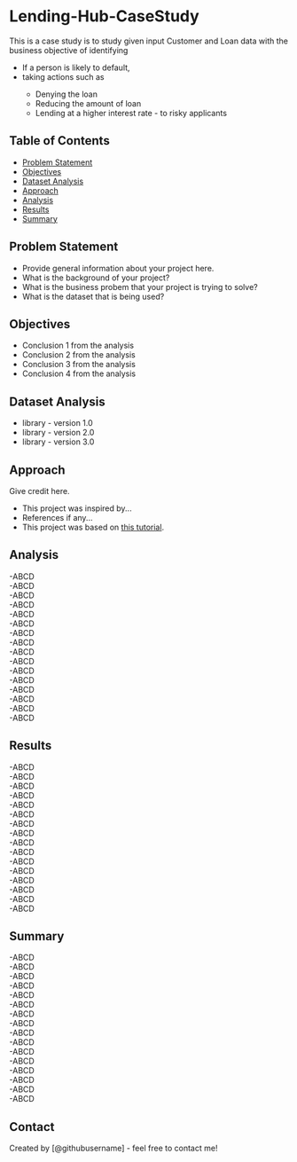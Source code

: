 # Lending-Hub-CaseStudy
This is a case study is to study given input Customer and Loan data with the business objective of identifying <br>
	<UL>
 		<LI>If a person is likely to default,  </LI>
		<LI>taking actions such as </LI>
  		<UL>
			<LI>Denying the loan </LI>
			<LI>Reducing the amount of loan </LI>
			<LI>Lending  at a higher interest rate - to risky applicants</LI>
   		</UL>
	</UL>
## Table of Contents
* [Problem Statement](#Problem-Statement)
* [Objectives](#Objectives)
* [Dataset Analysis](#Dataset-Analysis)
* [Approach](#Approach)
* [Analysis](#Analysis)
* [Results](#Results)
* [Summary](#Summary)

<!-- You can include any other section that is pertinent to your problem -->

## Problem Statement
- Provide general information about your project here.
- What is the background of your project?
- What is the business probem that your project is trying to solve?
- What is the dataset that is being used?

<!-- You don't have to answer all the questions - just the ones relevant to your project. -->

## Objectives
- Conclusion 1 from the analysis
- Conclusion 2 from the analysis
- Conclusion 3 from the analysis
- Conclusion 4 from the analysis

<!-- You don't have to answer all the questions - just the ones relevant to your project. -->


## Dataset Analysis
- library - version 1.0
- library - version 2.0
- library - version 3.0

<!-- As the libraries versions keep on changing, it is recommended to mention the version of library used in this project -->

## Approach
Give credit here.
- This project was inspired by...
- References if any...
- This project was based on [this tutorial](https://www.example.com).

## Analysis
-ABCD<br>
-ABCD<br>
-ABCD<br>
-ABCD<br>
-ABCD<br>
-ABCD<br>
-ABCD<br>
-ABCD<br>
-ABCD<br>
-ABCD<br>
-ABCD<br>
-ABCD<br>
-ABCD<br>
-ABCD<br>
-ABCD<br>
-ABCD<br>

## Results
-ABCD<br>
-ABCD<br>
-ABCD<br>
-ABCD<br>
-ABCD<br>
-ABCD<br>
-ABCD<br>
-ABCD<br>
-ABCD<br>
-ABCD<br>
-ABCD<br>
-ABCD<br>
-ABCD<br>
-ABCD<br>
-ABCD<br>
-ABCD<br>

## Summary
-ABCD<br>
-ABCD<br>
-ABCD<br>
-ABCD<br>
-ABCD<br>
-ABCD<br>
-ABCD<br>
-ABCD<br>
-ABCD<br>
-ABCD<br>
-ABCD<br>
-ABCD<br>
-ABCD<br>
-ABCD<br>
-ABCD<br>
-ABCD<br>

## Contact
Created by [@githubusername] - feel free to contact me!


<!-- Optional -->
<!-- ## License -->
<!-- This project is open source and available under the [... License](). -->

<!-- You don't have to include all sections - just the one's relevant to your project -->
